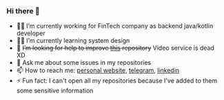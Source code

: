 ### Hi there 👋

- 🐱‍💻 I’m currently working for FinTech company as backend java/kotlin developer
- 🐱‍👤 I’m currently learning system design
- 🤔 ~~I’m looking for help to improve [this](https://github.com/Kirimatt/WasdReplayAndroid) repository~~ Video service is dead XD
- 💬 Ask me about some issues in my repositories
- 📫 How to reach me: [personal website](https://kirimatt.onrender.com), [telegram](https://t.me/kirimatt), [linkedin](https://www.linkedin.com/in/kirimatt/)
- ⚡ Fun fact: I can't open all my repositories because I've added to them some sensitive information
